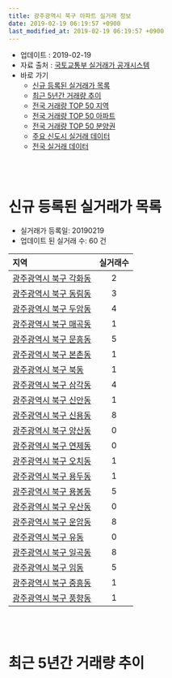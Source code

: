 ```yaml
---
title: 광주광역시 북구 아파트 실거래 정보
date: 2019-02-19 06:19:57 +0900
last_modified_at: 2019-02-19 06:19:57 +0900
---
```


* 업데이트 : 2019-02-19
* 자료 출처 : [국토교통부 실거래가 공개시스템](http://rt.molit.go.kr)
* 바로 가기
    * [신규 등록된 실거래가 목록](#신규-등록된-실거래가-목록)
    * [최근 5년간 거래량 추이](#최근-5년간-거래량-추이)
    * [전국 거래량 TOP 50 지역](https://ayogom.github.io/apt-trade-info/최근-3개월-전국에서-가장-거래가-많이-발생한-지역)
    * [전국 거래량 TOP 50 아파트](https://ayogom.github.io/apt-trade-info/최근-3개월-전국에서-가장-거래가-많이-발생한-아파트)
    * [전국 거래량 TOP 50 분양권](https://ayogom.github.io/apt-trade-info/최근-3개월-전국에서-가장-거래가-많이-발생한-분양권)
    * [주요 신도시 실거래 데이터](https://ayogom.github.io/apt-trade-info/주요-신도시)
    * [전국 실거래 데이터](https://ayogom.github.io/apt-trade-info/전국)

<br>
 
<br>

# 신규 등록된 실거래가 목록
* 실거래가 등록일: 20190219
* 업데이트 된 실거래 수: 60 건


|지역|실거래수|
|:---|:---:|
|[광주광역시 북구 각화동](https://ayogom.github.io/apt-trade-info/광주광역시-북구-각화동)|2|
|[광주광역시 북구 동림동](https://ayogom.github.io/apt-trade-info/광주광역시-북구-동림동)|3|
|[광주광역시 북구 두암동](https://ayogom.github.io/apt-trade-info/광주광역시-북구-두암동)|4|
|[광주광역시 북구 매곡동](https://ayogom.github.io/apt-trade-info/광주광역시-북구-매곡동)|1|
|[광주광역시 북구 문흥동](https://ayogom.github.io/apt-trade-info/광주광역시-북구-문흥동)|5|
|[광주광역시 북구 본촌동](https://ayogom.github.io/apt-trade-info/광주광역시-북구-본촌동)|1|
|[광주광역시 북구 북동](https://ayogom.github.io/apt-trade-info/광주광역시-북구-북동)|1|
|[광주광역시 북구 삼각동](https://ayogom.github.io/apt-trade-info/광주광역시-북구-삼각동)|4|
|[광주광역시 북구 신안동](https://ayogom.github.io/apt-trade-info/광주광역시-북구-신안동)|1|
|[광주광역시 북구 신용동](https://ayogom.github.io/apt-trade-info/광주광역시-북구-신용동)|8|
|[광주광역시 북구 양산동](https://ayogom.github.io/apt-trade-info/광주광역시-북구-양산동)|0|
|[광주광역시 북구 연제동](https://ayogom.github.io/apt-trade-info/광주광역시-북구-연제동)|0|
|[광주광역시 북구 오치동](https://ayogom.github.io/apt-trade-info/광주광역시-북구-오치동)|1|
|[광주광역시 북구 용두동](https://ayogom.github.io/apt-trade-info/광주광역시-북구-용두동)|1|
|[광주광역시 북구 용봉동](https://ayogom.github.io/apt-trade-info/광주광역시-북구-용봉동)|5|
|[광주광역시 북구 우산동](https://ayogom.github.io/apt-trade-info/광주광역시-북구-우산동)|0|
|[광주광역시 북구 운암동](https://ayogom.github.io/apt-trade-info/광주광역시-북구-운암동)|8|
|[광주광역시 북구 유동](https://ayogom.github.io/apt-trade-info/광주광역시-북구-유동)|0|
|[광주광역시 북구 일곡동](https://ayogom.github.io/apt-trade-info/광주광역시-북구-일곡동)|8|
|[광주광역시 북구 임동](https://ayogom.github.io/apt-trade-info/광주광역시-북구-임동)|5|
|[광주광역시 북구 중흥동](https://ayogom.github.io/apt-trade-info/광주광역시-북구-중흥동)|1|
|[광주광역시 북구 풍향동](https://ayogom.github.io/apt-trade-info/광주광역시-북구-풍향동)|1|


<br>
 
<br>

# 최근 5년간 거래량 추이


<div style="width:100%;">
    <canvas id="deal_progress" height="200"></canvas>
</div>

<script>
new Chart(document.getElementById("deal_progress"), {
    type: 'line',
    data: {
        labels: ['201402','201403','201404','201405','201406','201407','201408','201409','201410','201411','201412','201501','201502','201503','201504','201505','201506','201507','201508','201509','201510','201511','201512','201601','201602','201603','201604','201605','201606','201607','201608','201609','201610','201611','201612','201701','201702','201703','201704','201705','201706','201707','201708','201709','201710','201711','201712','201801','201802','201803','201804','201805','201806','201807','201808','201809','201810','201811','201812','201901','201902'],
        datasets: [{
            label: '매매',
            pointRadius: 1,
            data: [650, 687, 610, 548, 674, 841, 762, 727, 721, 601, 584, 762, 596, 878, 719, 558, 563, 526, 490, 525, 566, 468, 380, 357, 404, 460, 455, 418, 455, 517, 535, 532, 606, 531, 446, 430, 573, 553, 497, 509, 570, 466, 516, 597, 549, 599, 538, 1020, 779, 1020, 715, 747, 699, 764, 864, 862, 964, 624, 482, 475, 75],
            borderColor: "rgba(255, 201, 14, 1)",
            backgroundColor: "rgba(255, 201, 14, 0.5)",
            fill: false,
            lineTension: 0
        },{
            label: '전월세',
            pointRadius: 1,
            data: [466, 449, 373, 397, 416, 420, 470, 374, 365, 323, 298, 372, 349, 449, 391, 322, 338, 311, 313, 303, 310, 278, 280, 317, 344, 332, 316, 326, 374, 344, 333, 288, 280, 257, 315, 297, 399, 406, 360, 323, 377, 398, 426, 431, 359, 404, 421, 494, 428, 490, 377, 394, 446, 476, 407, 382, 389, 309, 339, 319, 103],
            borderColor: "rgba(0, 141, 185, 1)",
            backgroundColor: "rgba(0, 141, 185, 0.5)",
            fill: false,
            lineTension: 0
        }
        ]
    },
    options: {
        responsive: true,
        title: {
            display: false
        },
        tooltips: {
            mode: 'index',
            intersect: false
        },
        hover: {
            mode: 'nearest',
            intersect: true
        },
        scales: {
            xAxes: [{
                display: true,
                scaleLabel: {
                    display: true,
                    labelString: '년/월'
                }
            }],
            yAxes: [{
                display: true,
                ticks: {
                    suggestedMin: 0,
                },
                scaleLabel: {
                    display: true,
                    labelString: '실거래 수'
                }
            }]
        }
    }
});

</script>


<br>
 
<br>

